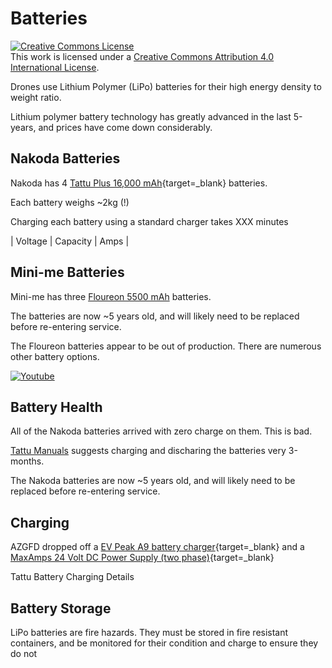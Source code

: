 # Batteries

<a rel="license" href="http://creativecommons.org/licenses/by/4.0/"><img alt="Creative Commons License" style="border-width:0" src="https://i.creativecommons.org/l/by/4.0/88x31.png" /></a><br />This work is licensed under a <a rel="license" href="http://creativecommons.org/licenses/by/4.0/">Creative Commons Attribution 4.0 International License</a>.

Drones use Lithium Polymer (LiPo) batteries for their high energy density to weight ratio.

Lithium polymer battery technology has greatly advanced in the last 5-years, and prices have come down considerably.

## Nakoda Batteries

Nakoda has 4 [Tattu Plus 16,000 mAh](https://genstattu.com/tattu-agri-16000mah-45-6v-25c-12s1p-high-voltage-lipo-battery-pack-with-as150u-f/){target=_blank} batteries.

Each battery weighs ~2kg (!)

Charging each battery using a standard charger takes XXX minutes

| Voltage | Capacity | Amps | 

## Mini-me Batteries

Mini-me has three [Floureon 5500 mAh]() batteries.

The batteries are now ~5 years old, and will likely need to be replaced before re-entering service.

The Floureon batteries appear to be out of production. There are numerous other battery options. 

[![Youtube](http://i.ytimg.com/vi/QopBnRw9BNM/hqdefault.jpg)](https://youtu.be/QopBnRw9BNM?si=K2xqnQ4D6QsUjUxm)

## Battery Health

All of the Nakoda batteries arrived with zero charge on them. This is bad. 

[Tattu Manuals](https://www.genstattu.com/content/Ordinary.pdf) suggests charging and discharing the batteries very 3-months. 

The Nakoda batteries are now ~5 years old, and will likely need to be replaced before re-entering service. 

## Charging

AZGFD dropped off a [EV Peak A9 battery charger](https://www.ev-peak.com/product/a9/){target=_blank} and a [MaxAmps 24 Volt DC Power Supply (two phase)](https://maxamps.com/products/24v-maxamps-power-supply-62a-1500w-single-output){target=_blank}

Tattu Battery Charging Details



## Battery Storage

LiPo batteries are fire hazards. They must be stored in fire resistant containers, and be monitored for their condition and charge to ensure they do not 



